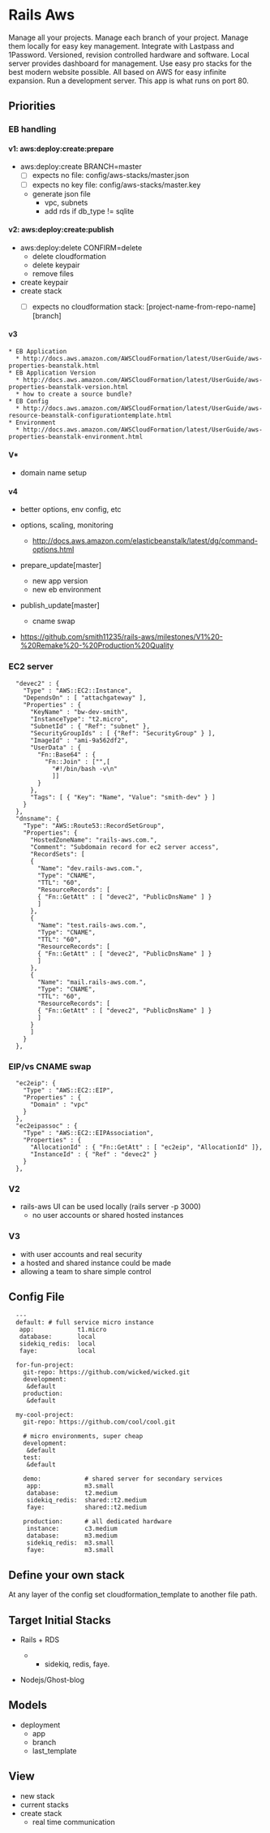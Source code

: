 # Rails Aws

Manage all your projects.
Manage each branch of your project.
Manage them locally for easy key management.
Integrate with Lastpass and 1Password.
Versioned, revision controlled hardware and software.
Local server provides dashboard for management.
Use easy pro stacks for the best modern website possible.
All based on AWS for easy infinite expansion.
Run a development server.
This app is what runs on port 80.

## Priorities

### EB handling

#### v1: aws:deploy:create:prepare
* aws:deploy:create BRANCH=master
  * [ ] expects no file: config/aws-stacks/master.json
  * [ ] expects no key file: config/aws-stacks/master.key
  * generate json file
    * vpc, subnets
    * add rds if db_type != sqlite

#### v2: aws:deploy:create:publish

* aws:deploy:delete CONFIRM=delete
  * delete cloudformation
  * delete keypair
  * remove files
* create keypair
* create stack
  * [ ] expects no cloudformation stack: [project-name-from-repo-name][branch]


#### v3
    * EB Application
      * http://docs.aws.amazon.com/AWSCloudFormation/latest/UserGuide/aws-properties-beanstalk.html
    * EB Application Version
      * http://docs.aws.amazon.com/AWSCloudFormation/latest/UserGuide/aws-properties-beanstalk-version.html
      * how to create a source bundle?
    * EB Config
      * http://docs.aws.amazon.com/AWSCloudFormation/latest/UserGuide/aws-resource-beanstalk-configurationtemplate.html
    * Environment
      * http://docs.aws.amazon.com/AWSCloudFormation/latest/UserGuide/aws-properties-beanstalk-environment.html
#### V*
* domain name setup
#### v4 
* better options, env config, etc
* options, scaling, monitoring
  * http://docs.aws.amazon.com/elasticbeanstalk/latest/dg/command-options.html

* prepare_update[master]
  * new app version
  * new eb environment

* publish_update[master]
  * cname swap

* https://github.com/smith11235/rails-aws/milestones/V1%20-%20Remake%20-%20Production%20Quality

### EC2 server

      "devec2" : {
        "Type" : "AWS::EC2::Instance",
        "DependsOn" : [ "attachgateway" ],
        "Properties" : {
          "KeyName" : "bw-dev-smith",
          "InstanceType": "t2.micro",
          "SubnetId" : { "Ref": "subnet" },
          "SecurityGroupIds" : [ {"Ref": "SecurityGroup" } ],
          "ImageId" : "ami-9a562df2",
          "UserData" : {
            "Fn::Base64" : {
              "Fn::Join" : ["",[
                "#!/bin/bash -v\n"
                ]]
            }
          },
          "Tags": [ { "Key": "Name", "Value": "smith-dev" } ]
        }
      },
      "dnsname": {
        "Type": "AWS::Route53::RecordSetGroup",
        "Properties": {
          "HostedZoneName": "rails-aws.com.",
          "Comment": "Subdomain record for ec2 server access",
          "RecordSets": [
          {
            "Name": "dev.rails-aws.com.",
            "Type": "CNAME",
            "TTL": "60",
            "ResourceRecords": [
            { "Fn::GetAtt" : [ "devec2", "PublicDnsName" ] } 
            ]
          },
          {
            "Name": "test.rails-aws.com.",
            "Type": "CNAME",
            "TTL": "60",
            "ResourceRecords": [
            { "Fn::GetAtt" : [ "devec2", "PublicDnsName" ] } 
            ]
          },
          {
            "Name": "mail.rails-aws.com.",
            "Type": "CNAME",
            "TTL": "60",
            "ResourceRecords": [
            { "Fn::GetAtt" : [ "devec2", "PublicDnsName" ] } 
            ]
          }
          ]
        }
      },

### EIP/vs CNAME swap

      "ec2eip": {
        "Type" : "AWS::EC2::EIP",
        "Properties" : {
          "Domain" : "vpc" 
        }
      },
      "ec2eipassoc" : {
        "Type" : "AWS::EC2::EIPAssociation",
        "Properties" : {
          "AllocationId" : { "Fn::GetAtt" : [ "ec2eip", "AllocationId" ]},
          "InstanceId" : { "Ref" : "devec2" }
        }
      },

### V2

* rails-aws UI can be used locally (rails server -p 3000)
  * no user accounts or shared hosted instances

### V3

* with user accounts and real security
* a hosted and shared instance could be made
* allowing a team to share simple control
  
## Config File

```
  ---
  default: # full service micro instance
   app:            t1.micro
   database:       local
   sidekiq_redis:  local
   faye:           local

  for-fun-project:
    git-repo: https://github.com/wicked/wicked.git
    development: 
     &default
    production: 
     &default

  my-cool-project:
    git-repo: https://github.com/cool/cool.git

    # micro environments, super cheap
    development: 
     &default
    test:
     &default
  
    demo:            # shared server for secondary services
     app:            m3.small
     database:       t2.medium
     sidekiq_redis:  shared::t2.medium
     faye:           shared::t2.medium
  
    production:      # all dedicated hardware
     instance:       c3.medium
     database:       m3.medium
     sidekiq_redis:  m3.small
     faye:           m3.small
```

## Define your own stack

At any layer of the config set cloudformation_template to another file path.

## Target Initial Stacks

* Rails + RDS
  * + sidekiq, redis, faye.

* Nodejs/Ghost-blog

## Models

* deployment
  * app
  * branch 
  * last_template

## View
* new stack
* current stacks
* create stack
  * real time communication
